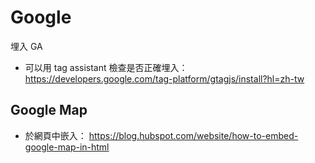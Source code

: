 # Google

埋入 GA

- 可以用 tag assistant 檢查是否正確埋入： https://developers.google.com/tag-platform/gtagjs/install?hl=zh-tw

## Google Map

- 於網頁中嵌入： https://blog.hubspot.com/website/how-to-embed-google-map-in-html
